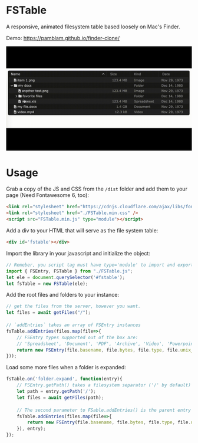 # FSTable

A responsive, animated filesystem table based loosely on Mac's Finder.

Demo: https://pamblam.github.io/finder-clone/

![](assets/FSTable.gif)

# Usage

Grab a copy of the JS and CSS from the `/dist` folder and add them to your page (Need Fontawesome 6, too):

```html
<link rel="stylesheet" href="https://cdnjs.cloudflare.com/ajax/libs/font-awesome/6.5.1/css/all.min.css" />
<link rel="stylesheet" href="./FSTable.min.css" />
<script src="FSTable.min.js" type="module"></script>
```

Add a div to your HTML that will serve as the file system table:
```html
<div id='fstable'></div>
```

Import the library in your javascript and initialize the object:
```js
// Remeber, you script tag must have type='module' to import and export
import { FSEntry, FSTable } from "./FSTable.js";
let ele = document.querySelector('#fstable');
let fsTable = new FSTable(ele);
```

Add the root files and folders to your instance:
```js
// get the files from the server, however you want.
let files = await getFiles("/"); 

// `addEntries` takes an array of FSEntry instances
fsTable.addEntries(files.map(file=>{
    // FSEntry types supported out of the box are:
    // 'Spreadsheet', 'Document', 'PDF', 'Archive', 'Video', 'Powerpoint', 'Image', 'Code', 'Audio', and 'Folder':
    return new FSEntry(file.basename, file.bytes, file.type, file.unix_timestamp);
}));
```

Load some more files when a folder is expanded:
```js
fsTable.on('folder.expand', function(entry){
    // FSEntry.getPath() takes a filesystem separator ('/' by default) and returns the path to the current entry
    let path = entry.getPath('/');
    let files = await getFiles(path); 

    // The second parameter to FSable.addEntries() is the parent entry to add the files to
    fsTable.addEntries(files.map(file=>{
        return new FSEntry(file.basename, file.bytes, file.type, file.unix_timestamp);
    }), entry);
});
```